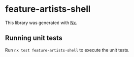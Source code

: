# feature-artists-shell

This library was generated with [Nx](https://nx.dev).

## Running unit tests

Run `nx test feature-artists-shell` to execute the unit tests.
